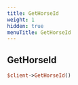 ```yaml
---
title: GetHorseId
weight: 1
hidden: true
menuTitle: GetHorseId
---
```

## GetHorseId
```perl
$client->GetHorseId()
```